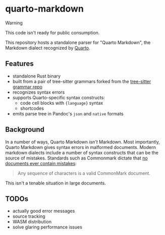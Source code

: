 # quarto-markdown

> [!WARNING]
> This code isn't ready for public consumption.

This repository hosts a standalone parser for "Quarto Markdown", the Markdown dialect recognized by [Quarto](https://quarto.org).

## Features

- standalone Rust binary
- built from a pair of tree-sitter grammars forked from the [tree-sitter grammar repo](https://github.com/tree-sitter-grammars/tree-sitter-markdown/)
- recognizes syntax errors
- supports Quarto-specific syntax constructs:
  - code cell blocks with `{language}` syntax
  - shortcodes
- emits parse tree in Pandoc's `json` and `native` formats

## Background

In a number of ways, Quarto Markdown _isn't_ Markdown. Most importantly, Quarto Markdown gives syntax errors in malformed documents.
Modern markdown dialects include a number of syntax constructs that can be the source of mistakes.
Standards such as Commonmark dictate that [no documents ever contain mistakes](https://spec.commonmark.org/0.31.2/#preliminaries):

> Any sequence of characters is a valid CommonMark document.

This isn't a tenable situation in large documents.

## TODOs

- actually good error messages
- source tracking
- WASM distribution
- solve glaring performance issues
